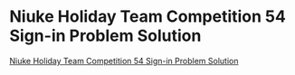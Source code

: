 # Niuke Holiday Team Competition 54 Sign-in Problem Solution
[Niuke Holiday Team Competition 54 Sign-in Problem Solution](https://aiwithcloud.com/2022/09/16/niuke_holiday_team_competition_54_sign_in_problem_solution/)